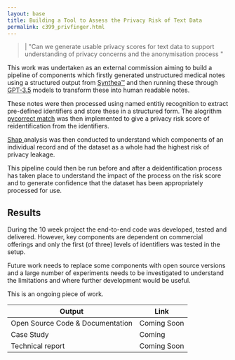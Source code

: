 ```yaml
---
layout: base
title: Building a Tool to Assess the Privacy Risk of Text Data  
permalink: c399_privfinger.html
---
```


> | "Can we generate usable privacy scores for text data to support understanding of privacy concerns and the anonymisation process "   

This work was undertaken as an external commission aiming to build a pipeline of components which firstly generated unstructured medical notes using a structured output from [Synthea:tm:](https://github.com/synthetichealth/synthea) and then running these through [GPT-3.5](https://platform.openai.com/docs/models/gpt-3-5) models to transform these into human readable notes.

These notes were then processed using named entitiy recognition to extract pre-defined identifiers and store these in a structured form.  The alogrithm [pycorrect match](https://github.com/computationalprivacy/pycorrectmatch) was then implemented to give a privacy risk score of reidentification from the identifiers.  

[Shap ](https://github.com/slundberg/shap) analysis was then conducted to understand which components of an individual record and of the dataset as a whole had the highest risk of privacy leakage.  

This pipeline could then be run before and after a deidentification process has taken place to understand the impact of the process on the risk score and to generate confidence that the dataset has been appropriately processed for use. 

## Results 

During the 10 week project the end-to-end code was developed, tested and delivered.  However, key components are dependent on commercial offerings and only the first (of three) levels of identifiers was tested in the setup.   

Future work needs to replace some components with open source versions and a large number of experiments needs to be investigated to understand the limitations and where further development would be useful. 

This is an ongoing piece of work.


| Output | Link | 
| ---- | ---- |
| Open Source Code & Documentation | Coming Soon |
| Case Study | Coming |
| Technical report | Coming Soon |